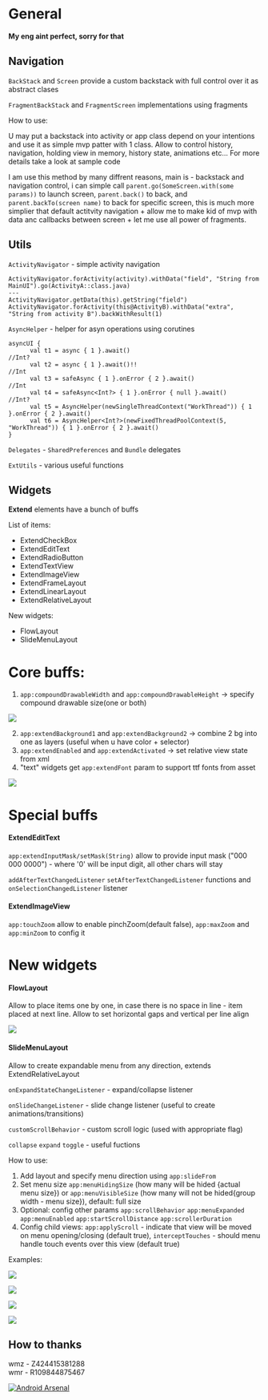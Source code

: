 # General
**My eng aint perfect, sorry for that**

## Navigation

`BackStack` and `Screen` provide a custom backstack with full control over it as abstract clases

`FragmentBackStack` and `FragmentScreen` implementations using fragments

How to use:

U may put a backstack into activity or app class depend on your intentions and use it as simple mvp patter with 1 class. Allow to control history, navigation, holding view in memory, history state, animations etc... For more details take a look at sample code

I am use this method by many diffrent reasons, main is - backstack and navigation control, i can simple call `parent.go(SomeScreen.with(some params))` to launch screen, `parent.back()` to back, and `parent.backTo(screen name)` to back for specific screen, this is much more simplier that default actitvity navigation + allow me to make kid of mvp with data anc callbacks between screen + let me use all power of fragments.

## Utils

`ActivityNavigator` - simple activity navigation

    ActivityNavigator.forActivity(activity).withData("field", "String from MainUI").go(ActivityA::class.java)
    ---
    ActivityNavigator.getData(this).getString("field")
    ActivityNavigator.forActivity(this@ActivityB).withData("extra", "String from activity B").backWithResult(1)

`AsyncHelper` - helper for asyn operations using corutines
    
    asyncUI {
          val t1 = async { 1 }.await()                                //Int?
          val t2 = async { 1 }.await()!!                              //Int
          val t3 = safeAsync { 1 }.onError { 2 }.await()              //Int
          val t4 = safeAsync<Int?> { 1 }.onError { null }.await()     //Int?
          val t5 = AsyncHelper(newSingleThreadContext("WorkThread")) { 1 }.onError { 2 }.await()
          val t6 = AsyncHelper<Int?>(newFixedThreadPoolContext(5, "WorkThread")) { 1 }.onError { 2 }.await()
    }
 
`Delegates` - `SharedPreferences` and `Bundle` delegates

`ExtUtils` - various useful functions

## Widgets

**Extend** elements have a bunch of buffs

List of items:
* ExtendCheckBox
* ExtendEditText
* ExtendRadioButton
* ExtendTextView
* ExtendImageView
* ExtendFrameLayout
* ExtendLinearLayout
* ExtendRelativeLayout

New widgets:
* FlowLayout
* SlideMenuLayout

# Core buffs:
1. `app:compoundDrawableWidth` and `app:compoundDrawableHeight` -> specify compound drawable size(one or both)

![](https://raw.githubusercontent.com/vkatz/vkatz-lib/master/.doc/compound_drawable.png)

2. `app:extendBackground1` and `app:extendBackground2` -> combine 2 bg into one as layers (useful when u have color + selector)     
3. `app:extendEnabled` and `app:extendActivated` -> set relative view state from xml
4. "text" widgets get `app:extendFont` param to support ttf fonts from asset

![](https://raw.githubusercontent.com/vkatz/vkatz-lib/master/.doc/asset_font.png)

# Special buffs
#### ExtendEditText

`app:extendInputMask/setMask(String)` allow to provide input mask ("000 000 0000") - where '0' will be input digit, all other chars will stay

`addAfterTextChangedListener` `setAfterTextChangedListener` functions and `onSelectionChangedListener` listener

#### ExtendImageView

`app:touchZoom` allow to enable pinchZoom(default false), `app:maxZoom` and `app:minZoom` to config it
      
# New widgets
#### FlowLayout

Allow to place items one by one, in case there is no space in line - item placed at next line. Allow to set horizontal gaps and vertical per line align

![](https://github.com/vkatz/vkatz-lib/blob/master/.doc/flow_layout.png?raw=true)

#### SlideMenuLayout  

Allow to create expandable menu from any direction, extends ExtendRelativeLayout

`onExpandStateChangeListener` - expand/collapse listener

`onSlideChangeListener` -  slide change listener (useful to create animations/transitions)

`customScrollBehavior` - custom scroll logic (used with appropriate flag)

`collapse` `expand` `toggle` - useful fuctions

How to use:

1. Add layout and specify menu direction using `app:slideFrom`
2. Set menu size `app:menuHidingSize` (how many will be hided {actual menu size}) or `app:menuVisibleSize` (how many will not be hided{group width - menu size}), default: full size
3. Optional: config other params `app:scrollBehavior` `app:menuExpanded` `app:menuEnabled` `app:startScrollDistance` `app:scrollerDuration`
4. Config child views: `app:applyScroll` - indicate that view will be moved on menu opening/closing (default true), `interceptTouches` - should menu handle touch events over this view (default true)      
       
Examples:

![](https://raw.githubusercontent.com/vkatz/vkatz-lib/master/.doc/slide_menu_1.gif)

![](https://raw.githubusercontent.com/vkatz/vkatz-lib/master/.doc/slide_menu_2.gif)

![](https://raw.githubusercontent.com/vkatz/vkatz-lib/master/.doc/slide_menu_3.gif)

![](https://raw.githubusercontent.com/vkatz/vkatz-lib/master/.doc/slide_menu_4.gif)

## How to thanks

wmz - Z424415381288 <br/>
wmr - R109844875467

[![Android Arsenal]( https://img.shields.io/badge/Android%20Arsenal-vkatz--lib-green.svg?style=flat )]( https://android-arsenal.com/details/1/6368 )
